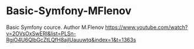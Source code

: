 # Basic-Symfony-MFlenov
Basic Symfony cource. Author M.Flenov
https://www.youtube.com/watch?v=2OVsOxSwERI&list=PLSn-RgjO4U6QlbGcZtLQfH8ajIUauuwtq&index=1&t=1363s
